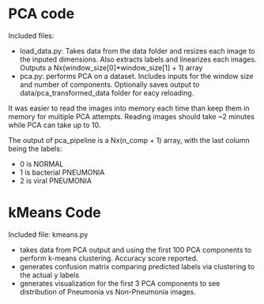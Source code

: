 # PCA code

Included files:
- load_data.py: Takes data from the data folder and resizes each image to the inputed dimensions. Also extracts labels and linearizes each images. Outputs a Nx(window_size[0]*window_size[1] + 1) array
- pca.py: performs PCA on a dataset. Includes inputs for the window size and number of components. Optionally saves output to data/pca_transformed_data folder for eacy reloading.

It was easier to read the images into memory each time than keep them in memory for multiple PCA attempts. Reading images should take ~2 minutes while PCA can take up to 10. 

The output of pca_pipeline is a Nx(n_comp + 1) array, with the last column being the labels:
- 0 is NORMAL
- 1 is bacterial PNEUMONIA
- 2 is viral PNEUMONIA

# kMeans Code

Included file: kmeans.py
- takes data from PCA output and using the first 100 PCA components to perform k-means clustering. Accuracy score reported. 
- generates confusion matrix comparing predicted labels via clustering to the actual y labels
- generates visualization for the first 3 PCA components to see distribution of Pneumonia vs Non-Pneumonia images.
